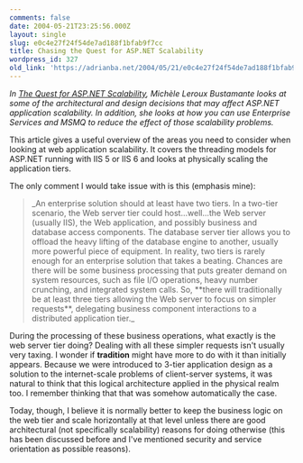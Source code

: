 ```yaml
---
comments: false
date: 2004-05-21T23:25:56.000Z
layout: single
slug: e0c4e27f24f54de7ad188f1bfab9f7cc
title: Chasing the Quest for ASP.NET Scalability
wordpress_id: 327
old_link: 'https://adrianba.net/2004/05/21/e0c4e27f24f54de7ad188f1bfab9f7cc/'
---
```

_In
[
The Quest for ASP.NET Scalability](http://msdn.microsoft.com/asp.net/default.aspx?pull=/library/en-us/dnaspp/html/aspnetscal.asp), Michèle Leroux
Bustamante looks at some of the architectural and design decisions
that may affect ASP.NET application scalability. In addition, she
looks at how you can use Enterprise Services and MSMQ to reduce the
effect of those scalability problems._

This article gives a useful overview of the areas you need to
consider when looking at web application scalability. It covers the
threading models for ASP.NET running with IIS 5 or IIS 6 and looks
at physically scaling the application tiers.

The only comment I would take issue with is this (emphasis
mine):

<blockquote>_An enterprise solution should at least have two
tiers. In a two-tier scenario, the Web server tier could
host...well...the Web server (usually IIS), the Web application,
and possibly business and database access components. The database
server tier allows you to offload the heavy lifting of the database
engine to another, usually more powerful piece of equipment. In
reality, two tiers is rarely enough for an enterprise solution that
takes a beating. Chances are there will be some business processing
that puts greater demand on system resources, such as file I/O
operations, heavy number crunching, and integrated system calls.
So, **there will traditionally be at least three tiers allowing
the Web server to focus on simpler requests**, delegating
business component interactions to a distributed application
tier._</blockquote>

During the processing of these business operations, what exactly
is the web server tier doing? Dealing with all these simpler
requests isn't usually very taxing. I wonder if **tradition**
might have more to do with it than initially appears. Because we
were introduced to 3-tier application design as a solution to the
internet-scale problems of client-server systems, it was natural to
think that this logical architecture applied in the physical realm
too. I remember thinking that that was somehow automatically the
case.

Today, though, I believe it is normally better to keep the
business logic on the web tier and scale horizontally at that level
unless there are good architectural (not specifically scalability)
reasons for doing otherwise (this has been discussed before and
I've mentioned security and service orientation as possible
reasons).
